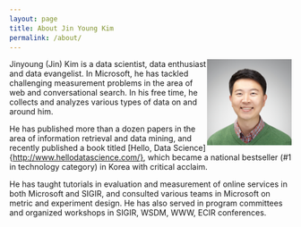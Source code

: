 ```yaml
---
layout: page
title: About Jin Young Kim
permalink: /about/
---
```

<img src='/images/profile_small.png' style='float:right;' width=30%>

Jinyoung (Jin) Kim is a data scientist, data enthusiast and data evangelist. In Microsoft, he has tackled challenging measurement problems in the area of web and conversational search. In his free time, he collects and analyzes various types of data on and around him.

He has published more than a dozen papers in the area of information retrieval and data mining, and recently published a book titled [Hello, Data Science]{http://www.hellodatascience.com/},  which became a national bestseller (#1 in technology category) in Korea with critical acclaim.

He has taught tutorials in evaluation and measurement of online services in both Microsoft and SIGIR, and consulted various teams in Microsoft on metric and experiment design. He has also served in program committees and organized workshops in SIGIR, WSDM, WWW, ECIR conferences.

